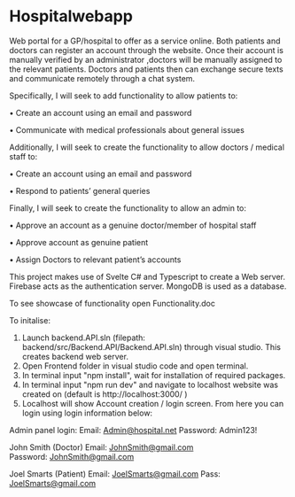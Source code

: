 # Hospitalwebapp
Web portal for a GP/hospital to offer as a service online. Both patients and doctors can register an account through the website. Once their account is manually verified by an administrator ,doctors will be manually assigned to the relevant patients. Doctors and patients then can exchange secure texts and communicate remotely through a chat system.

Specifically, I will seek to add functionality to allow patients to:

•	Create an account using an email and password

•	Communicate with medical professionals about general issues

Additionally, I will seek to create the functionality to allow doctors / medical staff to:

•	Create an account using an email and password

•	Respond to patients’ general queries

Finally, I will seek to create the functionality to allow an admin to:

•	Approve an account as a genuine doctor/member of hospital staff

•	Approve account as genuine patient

•	Assign Doctors to relevant patient’s accounts


This project makes use of Svelte C# and Typescript to create a Web server.
Firebase acts as the authentication server.
 MongoDB is used as a database. 

To see showcase of functionality open Functionality.doc



To initalise: 
1. Launch backend.API.sln (filepath: backend/src/Backend.API/Backend.API.sln) through visual studio. This creates backend web server.
2. Open Frontend folder in visual studio code and open terminal. 
3. In terminal input "npm install", wait for installation of required packages.
4. In terminal input "npm run dev" and navigate to localhost website was created on (default is http://localhost:3000/ )
5. Localhost will show Account creation / login screen. From here you can login using login information below:

Admin panel login:
Email: Admin@hospital.net
Password: Admin123!

John Smith (Doctor)
Email: JohnSmith@gmail.com	
Password: JohnSmith@gmail.com 

Joel Smarts (Patient)
Email: JoelSmarts@gmail.com
Pass: JoelSmarts@gmail.com 
